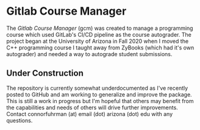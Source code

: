 # Gitlab Course Manager
The _Gitlab Course Manager_ (gcm) was created to manage a programming course which used GitLab's CI/CD pipeline as the course autograder. 
The project began at the University of Arizona in Fall 2020 when I moved the C++ programming course I taught away from ZyBooks (which had it's own autograder) and needed a way to autograde student submissions. 

## Under Construction
The repository is currently somewhat underdocumented as I've recently posted to GitHub and am working to generalize and improve the package.
This is still a work in progress but I'm hopeful that others may benefit from the capabilities and needs of others will drive further improvements. 
Contact connorfuhrman (at) email (dot) arizona (dot) edu with any questions. 
